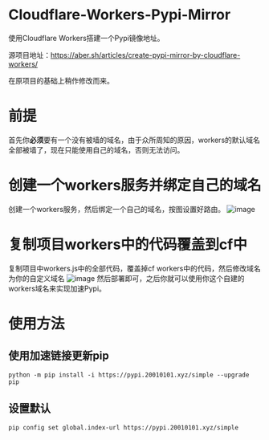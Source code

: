 # Cloudflare-Workers-Pypi-Mirror
使用Cloudflare Workers搭建一个Pypi镜像地址。 

源项目地址：https://aber.sh/articles/create-pypi-mirror-by-cloudflare-workers/ 

在原项目的基础上稍作修改而来。
# 前提
首先你**必须**要有一个没有被墙的域名，由于众所周知的原因，workers的默认域名全部被墙了，现在只能使用自己的域名，否则无法访问。 
# 创建一个workers服务并绑定自己的域名
创建一个workers服务，然后绑定一个自己的域名，按图设置好路由。
![image](https://github.com/snakexgc/Cloudflare-Workers-Pypi-Mirror/assets/78722169/8c26a058-bbc8-4968-abf2-824acc110364) 
# 复制项目workers中的代码覆盖到cf中
复制项目中workers.js中的全部代码，覆盖掉cf workers中的代码，然后修改域名为你的自定义域名
![image](https://github.com/snakexgc/Cloudflare-Workers-Pypi-Mirror/assets/78722169/f97286c7-0535-421c-9e66-93737530e718) 
然后部署即可，之后你就可以使用你这个自建的workers域名来实现加速Pypi。
# 使用方法
## 使用加速链接更新pip 

```
python -m pip install -i https://pypi.20010101.xyz/simple --upgrade pip
```
## 设置默认
```
pip config set global.index-url https://pypi.20010101.xyz/simple
```
